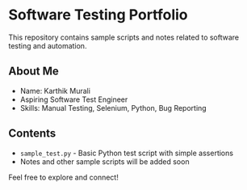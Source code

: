# Software Testing Portfolio

This repository contains sample scripts and notes related to software testing and automation.

## About Me
- Name: Karthik Murali 
- Aspiring Software Test Engineer
- Skills: Manual Testing, Selenium, Python, Bug Reporting

## Contents
- `sample_test.py` - Basic Python test script with simple assertions
- Notes and other sample scripts will be added soon

Feel free to explore and connect!
